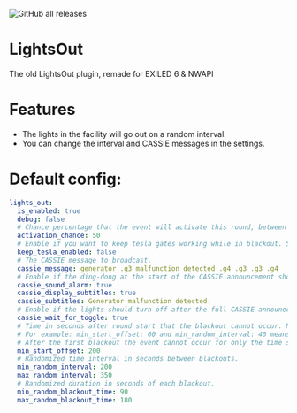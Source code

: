 ![GitHub all releases](https://img.shields.io/github/downloads/ThijsNameIsTaken/LightsOut/total)

# LightsOut
The old LightsOut plugin, remade for EXILED 6 & NWAPI

# Features
- The lights in the facility will go out on a random interval.
- You can change the interval and CASSIE messages in the settings.

# Default config:
```yaml
lights_out:
  is_enabled: true
  debug: false
  # Chance percentage that the event will activate this round, between 1 and 100. Only round numbers are accepted.
  activation_chance: 50
  # Enable if you want to keep tesla gates working while in blackout. SCP-079 is always able to trigger a tesla, even during a blackout.
  keep_tesla_enabled: false
  # The CASSIE message to broadcast.
  cassie_message: generator .g3 malfunction detected .g4 .g3 .g3 .g4
  # Enable if the ding-dong at the start of the CASSIE announcement should be played.
  cassie_sound_alarm: true
  cassie_display_subtitles: true
  cassie_subtitles: Generator malfunction detected.
  # Enable if the lights should turn off after the full CASSIE announecment has played. If disabled, the lights will turn off while the announcement is playing.
  cassie_wait_for_toggle: true
  # Time in seconds after round start that the blackout cannot occur. Note: the min_random_interval will be added to this.
  # For example: min_start_offset: 60 and min_random_interval: 40 means that from the round start at least 100 seconds will pass before the lights event can occur.
  # After the first blackout the event cannot occur for only the time specified in min_random_interval.
  min_start_offset: 200
  # Randomized time interval in seconds between blackouts.
  min_random_interval: 200
  max_random_interval: 350
  # Randomized duration in seconds of each blackout.
  min_random_blackout_time: 90
  max_random_blackout_time: 180

```
